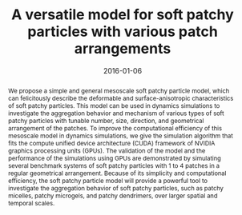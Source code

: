 ---
title: A versatile model for soft patchy particles with various patch arrangements
authors:
- Zhan-Wei Li
- 朱有亮
- Zhong-Yuan Lu
- Zhao-Yan Sun
date: '2016-01-06'
doi: 10.1039/C5SM02125A
publish_types: ['期刊文章']
publication: Soft Matter
publication_short: Soft Matter
abstract: We propose a simple and general mesoscale soft patchy particle  model, which can felicitously describe the deformable and  surface-anisotropic characteristics of soft patchy particles. This model  can be used in dynamics simulations to investigate the aggregation  behavior and mechanism of various types of soft patchy particles with  tunable number, size, direction, and geometrical arrangement of the  patches. To improve the computational efficiency of this mesoscale model  in dynamics simulations, we give the simulation algorithm that fits the  compute unified device architecture (CUDA) framework of NVIDIA graphics  processing units (GPUs). The validation of the model and the  performance of the simulations using GPUs are demonstrated by simulating  several benchmark systems of soft patchy particles with 1 to 4 patches  in a regular geometrical arrangement. Because of its simplicity and  computational efficiency, the soft patchy particle model will provide a  powerful tool to investigate the aggregation behavior of soft patchy  particles, such as patchy micelles, patchy microgels, and patchy  dendrimers, over larger spatial and temporal scales.
url_pdf: https://pubs.rsc.org/en/content/articlelanding/2016/sm/c5sm02125a
---